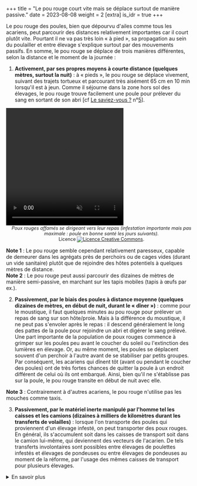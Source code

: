 +++
title = "Le pou rouge court vite mais se déplace surtout de manière passive."
date = 2023-08-08
weight = 2
[extra]
is_idr = true
+++

Le pou rouge des poules, bien que dépourvu d'ailes comme tous les acariens, peut parcourir des distances relativement importantes car il court plutôt vite. Pourtant il ne va pas très loin « à pied », sa propagation au sein du poulailler et entre élevage s'explique surtout par des mouvements passifs. En somme, le pou rouge se déplace de trois manières différentes, selon la distance et le moment de la journée :
   
1. **Activement, par ses propres moyens à courte distance (quelques mètres, surtout la nuit)** : à « pieds », le pou rouge se déplace vivement, suivant des trajets tortueux et parcourant très aisément 65 cm en 10 min lorsqu'il est à jeun. Comme il séjourne dans la zone hors sol des élevages, le pou rouge trouve facilement une poule pour prélever du sang en sortant de son abri [cf [Le saviez-vous ?](https://pourougepoule.fr/connaissance) n°[5](https://pourougepoule.fr/connaissance#slide_idr-5)]. 

 <video width="320" height="320" controls muted>
      <source src="/video/Repas_poux-rouges_patte.mp4" type=video/mp4>
      <p>
    Votre navigateur ne prend pas en charge les vidéos HTML5. Voici
    <a href="/video/Repas_poux-rouges_patte.mp4">un lien pour télécharger la vidéo</a>.
  </p>
    </video>

<p style="text-align:center; width:520px; margin: 0 auto 0 auto; font-size:0.9em">
 <em> Poux rouges affamés se dirigeant vers leur repas (infestation importante mais pas maximale : poule en bonne santé les jours suivants). </em>
 </p>
<p style="text-align:center; width:520px; margin: 0 auto 0 auto; font-size:0.9em">
 Licence <a rel="license" href="http://creativecommons.org/licenses/by-nc-nd/4.0/"><img alt="Licence Creative Commons" style="border-width:0" src="https://i.creativecommons.org/l/by-nc-nd/4.0/80x15.png" /></a>.
</p>

<div class="notes">

**Note 1** : Le pou rouge semble cependant relativement paresseux, capable de demeurer dans les agrégats près de perchoirs ou de cages vides (durant un vide sanitaire) plutôt que de rejoindre des hôtes potentiels à quelques mètres de distance. <br />
**Note 2** : Le pou rouge peut aussi parcourir des dizaines de mètres de manière semi-passive, en marchant sur les tapis mobiles (tapis à œufs par ex.).

</div>

2. **Passivement, par le biais des poules à distance moyenne (quelques dizaines de mètres, en début de nuit, durant le « dîner »)** : comme pour le moustique, il faut quelques minutes au pou rouge pour prélever un repas de sang sur son hôte/proie. Mais à la différence du moustique, il ne peut pas s'envoler après le repas : il descend généralement le long des pattes de la poule pour rejoindre un abri et digérer le sang prélevé. Une part importante de la population de poux rouges commence à grimper sur les poules peu avant le coucher du soleil ou l'extinction des lumières en élevage. Or, au même moment, les poules se déplacent souvent d'un perchoir à l'autre avant de se stabiliser par petits groupes. Par conséquent, les acariens qui dînent tôt (avant ou pendant le coucher des poules) ont de très fortes chances de quitter la poule à un endroit différent de celui où ils ont embarqué. Ainsi, bien qu'il ne s'établisse pas sur la poule, le pou rouge transite en début de nuit avec elle.

<div class="notes">

**Note 3** : Contrairement à d'autres acariens, le pou rouge n'utilise pas les mouches comme taxis. 

</div>

3. **Passivement, par le matériel inerte manipulé par l'homme tel les caisses et les camions (dizaines à milliers de kilomètres durant les transferts de volailles)** : lorsque l'on transporte des poules qui proviennent d'un élevage infesté, on peut transporter des poux rouges. En général, ils s'accumulent soit dans les caisses de transport soit dans le camion lui-même, qui deviennent des vecteurs de l'acarien. De tels transferts involontaires sont possibles entre élevages de poulettes infestés et élevages de pondeuses ou entre élevages de pondeuses au moment de la réforme, par l'usage des mêmes caisses de transport pour plusieurs élevages.


<details>
    <summary>En savoir plus</summary>

[Le saviez-vous ?](https://pourougepoule.fr/connaissance) n°[1](https://pourougepoule.fr/connaissance#slide_idr-1) et n°[3](https://pourougepoule.fr/connaissance#slide_idr-3)


## Comment sait-on cela ?

À courte distance, les trajets individuels de centaines d'acariens femelles adultes non gorgées a été caractérisé dans des arènes rondes de 4 cm de diamètre sur des périodes de 10 minutes dans des arènes expérimentales au moyen d'un système électronique spécialement développé pour mesurer la répulsion ou l'attraction vis-à-vis d'odeurs diverses (caméras pilotées par des nano-ordinateurs). La vitesse moyenne chez les individus témoins (sans odeur spécifique) sur ces périodes de 10 minutes se situait aux alentours de 4 mètres par heure (m/h), avec des individus atteignant 10 m/h voir plus. Sachant que ces individus n'étaient pas obligés de se déplacer durant la période de mesure, il est probable que des pointes >20m puissent être atteintes. Le trajet montrait une tendance des acariens à demeurer contre les bords, mais s'est avéré très erratique (tortueux, sans règle évidente).

À moyenne distance, le rôle transitoire des poules dans les déplacements en début de nuit a été mis en évidence grâce à des expérimentations en mésocosmes équipés de compteurs électroniques d'acariens montant sur des perchoirs (basés sur le même système que ci-dessus) et des expérimentations complémentaires sur le terrain: nous savons aujourd'hui que les acariens commencent à rejoindre les perchoirs en début de nuit et que des dizaines d'acariens peuvent être déplacés par les poules à ce moment-là. Note : alors que des acariens prédateurs (et non pasmicroprédateurs) peuvent utiliser des mouches et ténébrions pour élargir leur aire de circulation, le pou rouge en est incapable. 

À longue distance, l'analyse de la structure génétique des populations au moyen de marqueurs ADN a permis d'établir la circulation à longue distance des acariens par le biais des camions. De manière intéressante, des indices de flux de gène plus ou moins intenses sont détectés entre de nombreuses paires de fermes séparées par des distances très variables (de quelques km à des centaines voire milliers de km) et souvent dans des pays différents. Cependant, l'intensité des flux de gènes entre fermes n'est pas homogène : il existe même des fermes parfois assez proches les unes des autres qui ne partagent pas la même population (parfois même au sein d'une exploitation). Cette discordance entre distance géographique et distance génétique s'explique notamment par l'effet de la propagation via l'activité humaine (transports par véhicules motorisés …). Nous avons récemment eu l'occasion de vérifier physique que les poux rouges provenant d'un élevage peuvent s'accumuler sur les caisses de transport et dans le camion durant le transfert des animaux.

#### Sources scientifiques

Une partie de la connaissance sur ce point est issue d'expérimentations et analyses conduites par l'équipe de L. Roy, qui n'ont pas été publiées à ce jour. Les publications disponibles à ce jour sont les suivantes :

- [Dupray *et al.* 2022](https://onlinelibrary.wiley.com/doi/10.1002/ps.7033)
- [Masier *et al.* 2021](https://onlinelibrary.wiley.com/doi/10.1002/jez.2651)
- [Roy *et al.* 2021](https://www.frontiersin.org/articles/10.3389/fvets.2021.650546/full)
- [Roy *et al.* 2009](https://link.springer.com/article/10.1007/s10493-009-9239-1)


</details>